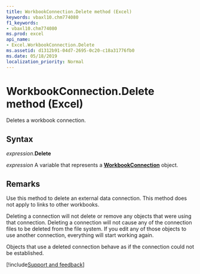 ```yaml
---
title: WorkbookConnection.Delete method (Excel)
keywords: vbaxl10.chm774080
f1_keywords:
- vbaxl10.chm774080
ms.prod: excel
api_name:
- Excel.WorkbookConnection.Delete
ms.assetid: d1312b91-04d7-2695-0c20-c18a31776fb0
ms.date: 05/18/2019
localization_priority: Normal
---
```



# WorkbookConnection.Delete method (Excel)

Deletes a workbook connection.


## Syntax

_expression_.**Delete**

_expression_ A variable that represents a **[WorkbookConnection](Excel.WorkbookConnection.md)** object.


## Remarks

Use this method to delete an external data connection. This method does not apply to links to other workbooks. 

Deleting a connection will not delete or remove any objects that were using that connection. Deleting a connection will not cause any of the connection files to be deleted from the file system. If you edit any of those objects to use another connection, everything will start working again.

Objects that use a deleted connection behave as if the connection could not be established. 




[!include[Support and feedback](~/includes/feedback-boilerplate.md)]